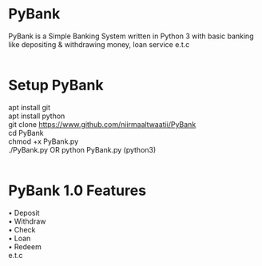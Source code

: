 # PyBank
PyBank is a Simple Banking System written in Python 3 with basic banking like depositing & withdrawing money, loan service e.t.c <br/><br/>

# Setup PyBank
apt install git <br/>
apt install python <br/>
git clone https://www.github.com/niirmaaltwaatii/PyBank </br>
cd PyBank <br/>
chmod +x PyBank.py <br/>
./PyBank.py OR python PyBank.py (python3) <br/><br/>

# PyBank 1.0 Features
• Deposit <br/>
• Withdraw <br/>
• Check <br/>
• Loan <br/>
• Redeem <br/>
e.t.c
